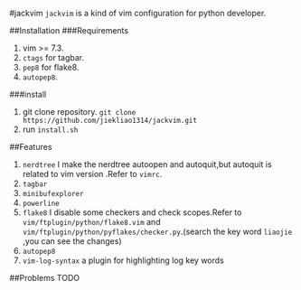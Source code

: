 #jackvim
`jackvim` is a kind of vim configuration for python developer.

##Installation
###Requirements
1. vim >= 7.3.
2. `ctags` for tagbar.
3. `pep8` for flake8.
4. `autopep8`.

###install
1. git clone repository. `git clone https://github.com/jiekliao1314/jackvim.git`
2. run `install.sh`

##Features
1. `nerdtree` I make the nerdtree autoopen and autoquit,but autoquit is related to vim version .Refer to `vimrc`.
2. `tagbar`
3. `minibufexplorer`
4. `powerline`
4. `flake8` I disable some checkers and check scopes.Refer to `vim/ftplugin/python/flake8.vim` and `vim/ftplugin/python/pyflakes/checker.py`.(search the key word `liaojie` ,you can see the changes)
5. `autopep8`
6. `vim-log-syntax` a plugin for highlighting log key words

##Problems
TODO
